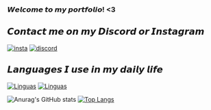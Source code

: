 ### 𝙒𝙚𝙡𝙘𝙤𝙢𝙚 𝙩𝙤 𝙢𝙮 𝙥𝙤𝙧𝙩𝙛𝙤𝙡𝙞𝙤! <3

## 𝘾𝙤𝙣𝙩𝙖𝙘𝙩 𝙢𝙚 𝙤𝙣 𝙢𝙮 𝘿𝙞𝙨𝙘𝙤𝙧𝙙 𝙤𝙧 𝙄𝙣𝙨𝙩𝙖𝙜𝙧𝙖𝙢 
[![insta](https://img.shields.io/badge/Instagram-E4405F?style=for-the-badge&logo=instagram&logoColor=white)](https://www.instagram.com/lbernardobotelho/)
[![discord](https://img.shields.io/badge/Discord-7289DA?style=for-the-badge&logo=discord&logoColor=white)](https://discord.gg/X86MBKhznT)

## 𝙇𝙖𝙣𝙜𝙪𝙖𝙜𝙚𝙨 𝙄 𝙪𝙨𝙚 𝙞𝙣 𝙢𝙮 𝙙𝙖𝙞𝙡𝙮 𝙡𝙞𝙛𝙚
[![Linguas](https://img.shields.io/badge/Python-3776AB?style=for-the-badge&logo=python&logoColor=white)]()
[![Linguas](https://img.shields.io/badge/Java-ED8B00?style=for-the-badge&logo=openjdk&logoColor=white)]()

![Anurag's GitHub stats](https://github-readme-stats.vercel.app/api?username=bnhelel&show_icons=true&theme=radical)
[![Top Langs](https://github-readme-stats.vercel.app/api/top-langs/?username=bnhelel&hide_progress=true)](https://github.com/bnhelel/github-readme-stats)

